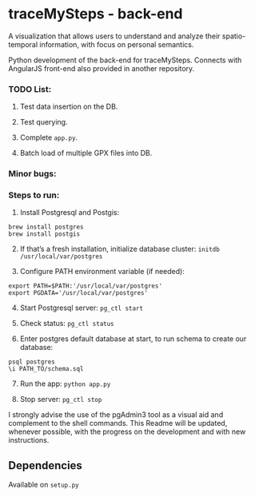 # traceMySteps - back-end

A visualization that allows users to understand and analyze their spatio-temporal information, with focus on personal semantics.

Python development of the back-end for traceMySteps. Connects with AngularJS front-end also provided in another repository.

### TODO List:

1) Test data insertion on the DB.

2) Test querying.

3) Complete `app.py`.

4) Batch load of multiple GPX files into DB.

### Minor bugs:

### Steps to run:

1) Install Postgresql and Postgis:
```
brew install postgres
brew install postgis
```
2) If that’s a fresh installation, initialize database cluster:
`initdb /usr/local/var/postgres`

3) Configure PATH environment variable (if needed):
```
export PATH=$PATH:'/usr/local/var/postgres'
export PGDATA='/usr/local/var/postgres'
```
4) Start Postgresql server:
`pg_ctl start`

5) Check status:
`pg_ctl status`

6) Enter postgres default database at start, to run schema to create our database:
```
psql postgres
\i PATH_TO/schema.sql
```

7) Run the app:
`python app.py`

8) Stop server:
`pg_ctl stop`

I strongly advise the use of the pgAdmin3 tool as a visual aid and complement to the shell commands.
This Readme will be updated, whenever possible, with the progress on the development and with new instructions.


## Dependencies

Available on `setup.py`
